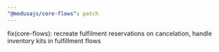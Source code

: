 ```yaml
---
"@medusajs/core-flows": patch
---
```


fix(core-flows): recreate fulfilment reservations on cancelation, handle inventory kits in fulfillment flows
